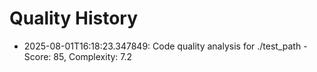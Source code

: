 # Quality History

- 2025-08-01T16:18:23.347849: Code quality analysis for ./test_path - Score: 85, Complexity: 7.2
